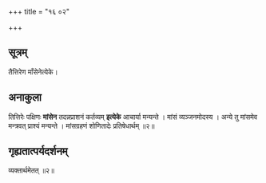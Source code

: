 +++
title = "१६ ०२"

+++
## सूत्रम्
तैत्तिरेण माँसेनेत्येके।

## अनाकुला
तित्तिरेः पक्षिणः **मांसेन** तदन्नप्राशनं कर्तव्यम् **इत्येके** आचार्या मन्यन्ते ।
मांसं व्यञ्जनमोदस्य ।
अन्ये तु मांसमेव मन्त्रवत् प्राश्यं मन्यन्ते ।
मांसग्रहणं शोणितादेः प्रतिषेधार्थम् ॥२॥

## गृह्यतात्पर्यदर्शनम्
व्यक्तार्थमेतत् ॥२॥
